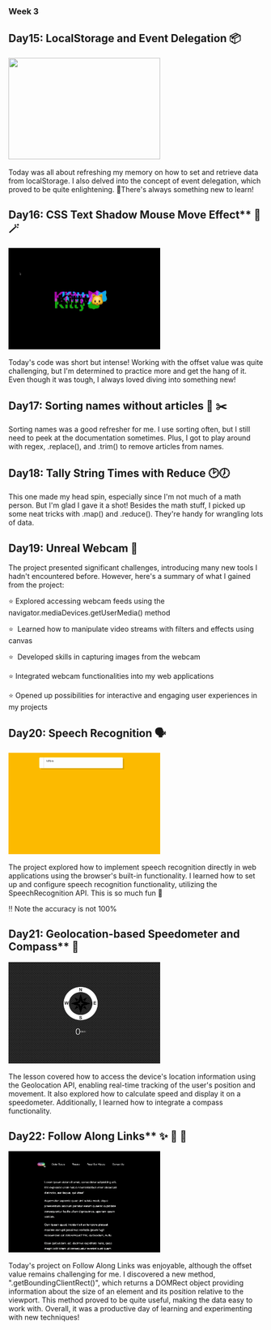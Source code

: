 ### Week 3
## Day15: LocalStorage and Event Delegation 📦

<img width="300" height="200" src="./images/day15.gif">
<p>Today was all about refreshing my memory on how to set and retrieve data from localStorage. I also delved into the concept of event delegation, which proved to be quite enlightening. 🧠There's always something new to learn!</p>

## Day16: CSS Text Shadow Mouse Move Effect** 🌈 🪄

<img width="300" height="200" src="./images/day16.gif">
<p>Today's code was short but intense! Working with the offset value was quite challenging, but I'm determined to practice more and get the hang of it. Even though it was tough, I always loved diving into something new!</p>

## Day17: Sorting names without articles 🔡 ✂️

<p>Sorting names was a good refresher for me. I use sorting often, but I still need to peek at the documentation sometimes. Plus, I got to play around with regex, .replace(), and .trim() to remove articles from names.</p>

## Day18: Tally String Times with Reduce 🕑🕖

<p>This one made my head spin, especially since I'm not much of a math person. But I'm glad I gave it a shot! Besides the math stuff, I picked up some neat tricks with .map() and .reduce(). They're handy for wrangling lots of data.</p>

## Day19: Unreal Webcam 🎥

<p>The project presented significant challenges, introducing many new tools I hadn't encountered before. However, here's a summary of what I gained from the project:

⭐ Explored accessing webcam feeds using the navigator.mediaDevices.getUserMedia() method

⭐  Learned how to manipulate video streams with filters and effects using canvas

⭐  Developed skills in capturing images from the webcam

⭐ Integrated webcam functionalities into my web applications

⭐ Opened up possibilities for interactive and engaging user experiences in my projects</p>

## Day20: Speech Recognition 🗣️
<img width="300" height="200" src="./images/day20.gif">
<p>The project explored how to implement speech recognition directly in web applications using the browser's built-in functionality. I learned how to set up and configure speech recognition functionality, utilizing the SpeechRecognition API. This is so much fun 🤩 </p>

<p>‼ Note the accuracy is not 100%</p>

## Day21: Geolocation-based Speedometer and Compass** 🧭

<img width="300" height="200" src="./images/day21.png">
<p>The lesson covered how to access the device's location information using the Geolocation API, enabling real-time tracking of the user's position and movement. It also explored how to calculate speed and display it on a speedometer. Additionally, I learned how to integrate a compass functionality.</p>

## Day22: Follow Along Links** ✨ 🌈 📍

<img width="300" height="200" src="./images/day22.gif">
<p>Today's project on Follow Along Links was enjoyable, although the offset value remains challenging for me. I discovered a new method, ".getBoundingClientRect()", which returns a DOMRect object providing information about the size of an element and its position relative to the viewport. This method proved to be quite useful, making the data easy to work with. Overall, it was a productive day of learning and experimenting with new techniques! </p>
